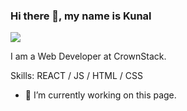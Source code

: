 ### Hi there 👋, my name is Kunal
![](https://arturssmirnovs.github.io/github-profile-readme-generator/images/banner.png)

I am a Web Developer at CrownStack.

Skills: REACT / JS / HTML / CSS

- 🔭 I’m currently working on this page. 




